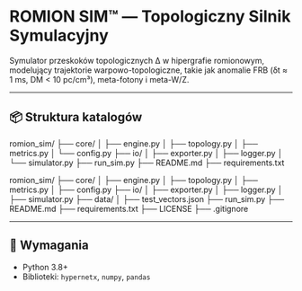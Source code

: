 # ROMION SIM™ — Topologiczny Silnik Symulacyjny

Symulator przeskoków topologicznych Δ w hipergrafie romionowym, modelujący trajektorie warpowo-topologiczne, takie jak anomalie FRB (δt ≈ 1 ms, DM < 10 pc/cm³), meta-fotony i meta-W/Z.

---

## 📦 Struktura katalogów
romion_sim/
├── core/
│   ├── engine.py
│   ├── topology.py
│   ├── metrics.py
│   └── config.py
├── io/
│   ├── exporter.py
│   ├── logger.py
│   └── simulator.py
├── run_sim.py
├── README.md
├── requirements.txt

romion_sim/
├── core/
│   ├── engine.py
│   ├── topology.py
│   ├── metrics.py
│   ├── config.py
├── io/
│   ├── exporter.py
│   ├── logger.py
│   ├── simulator.py
├── data/
│   ├── test_vectors.json
├── run_sim.py
├── README.md
├── requirements.txt
├── LICENSE
├── .gitignore

---

## 🔧 Wymagania

- Python 3.8+
- Biblioteki: `hypernetx`, `numpy`, `pandas`
